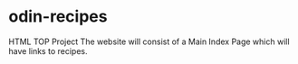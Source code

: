 # odin-recipes
HTML TOP Project
The website will consist of a Main Index Page which will have links to recipes.